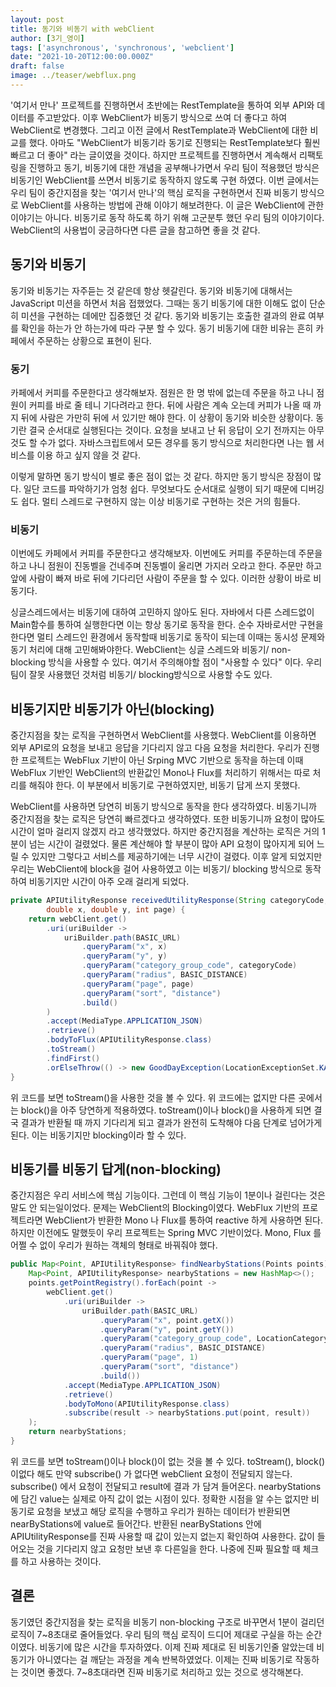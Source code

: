 ```yaml
---
layout: post  
title: 동기와 비동기 with webClient
author: [3기_영이]
tags: ['asynchronous', 'synchronous', 'webclient']
date: "2021-10-20T12:00:00.000Z"
draft: false
image: ../teaser/webflux.png
---
```


'여기서 만나' 프로젝트를 진행하면서 초반에는 RestTemplate을 통하여 외부 API와 데이터를 주고받았다. 이후 WebClient가 비동기 방식으로 쓰여 더 좋다고 하여 WebClient로 변경했다. 그리고 이전 글에서 RestTemplate과 WebClient에 대한 비교를 했다. 아마도 "WebClient가 비동기라 동기로 진행되는 RestTemplate보다 훨씬 빠르고 더 좋아" 라는 글이였을 것이다. 하지만 프로젝트를 진행하면서 계속해서 리팩토링을 진행하고 동기, 비동기에 대한 개념을 공부해나가면서 우리 팀이 적용했던 방식은 비동기인 WebClient를 쓰면서 비동기로 동작하지 않도록 구현 하였다. 이번 글에서는 우리 팀이 중간지점을 찾는 '여기서 만나'의 핵심 로직을 구현하면서 진짜 비동기 방식으로 WebClient를 사용하는 방법에 관해 이야기 해보려한다. 이 글은 WebClient에 관한 이야기는 아니다. 비동기로 동작 하도록 하기 위해 고군분투 했던 우리 팀의 이야기이다. WebClient의 사용법이 궁금하다면 다른 글을 참고하면 좋을 것 같다.

## 동기와 비동기

동기와 비동기는 자주듣는 것 같은데 항상 헷갈린다. 동기와 비동기에 대해서는 JavaScript 미션을 하면서 처음 접했었다. 그때는 동기 비동기에 대한 이해도 없이 단순히 미션을 구현하는 데에만 집중했던 것 같다. 동기와 비동기는 호출한 결과의 완료 여부를 확인을 하는가 안 하는가에 따라 구분 할 수 있다. 동기 비동기에 대한 비유는 흔히 카페에서 주문하는 상황으로 표현이 된다.

### 동기

카페에서 커피를 주문한다고 생각해보자. 점원은 한 명 밖에 없는데 주문을 하고 나니 점원이 커피를 바로 줄 테니 기다려라고 한다. 뒤에 사람은 계속 오는데 커피가 나올 때 까지 뒤에 사람은 가만히 뒤에 서 있기만 해야 한다. 이 상황이 동기와 비슷한 상황이다. 동기란 결국 순서대로 실행된다는 것이다. 요청을 보내고 난 뒤 응답이 오기 전까지는 아무것도 할 수가 없다. 자바스크립트에서 모든 경우를 동기 방식으로 처리한다면 나는 웹 서비스를 이용 하고 싶지 않을 것 같다.

이렇게 말하면 동기 방식이 별로 좋은 점이 없는 것 같다. 하지만 동기 방식은 장점이 많다. 일단 코드를 파악하기가 엄청 쉽다. 무엇보다도 순서대로 실행이 되기 때문에 디버깅도 쉽다. 멀티 스레드로 구현하지 않는 이상 비동기로 구현하는 것은 거의 힘들다.

### 비동기

이번에도 카페에서 커피를 주문한다고 생각해보자. 이번에도 커피를 주문하는데 주문을 하고 나니 점원이 진동벨을 건네주며 진동벨이 울리면 가지러 오라고 한다. 주문만 하고 앞에 사람이 빠져 바로 뒤에 기다리던 사람이 주문을 할 수 있다. 이러한 상황이 바로 비동기다.

싱글스레드에서는 비동기에 대하여 고민하지 않아도 된다. 자바에서 다른 스레드없이 Main함수를 통하여 실행한다면 이는 항상 동기로 동작을 한다. 순수 자바로서만 구현을 한다면 멀티 스레드인 환경에서 동작할때 비동기로 동작이 되는데 이때는 동시성 문제와 동기 처리에 대해 고민해봐야한다. WebClient는 싱글 스레드와 비동기/ non-blocking 방식을 사용할 수 있다. 여기서 주의해야할 점이 "사용할 수 있다" 이다. 우리 팀이 잘못 사용했던 것처럼 비동기/ blocking방식으로 사용할 수도 있다.

## 비동기지만 비동기가 아닌(blocking)

중간지점을 찾는 로직을 구현하면서 WebClient를 사용했다. WebClient를 이용하면 외부 API로의 요청을 보내고 응답을 기다리지 않고 다음 요청을 처리한다. 우리가 진행한 프로젝트는 WebFlux 기반이 아닌 Srping MVC  기반으로 동작을 하는데 이때 WebFlux 기반인 WebClient의 반환값인 Mono나 Flux를 처리하기 위해서는 따로 처리를 해줘야 한다. 이 부분에서 비동기로 구현하였지만, 비동기 답게 쓰지 못했다.

WebClient를 사용하면 당연히 비동기 방식으로 동작을 한다 생각하였다. 비동기니까 중간지점을 찾는 로직은 당연히 빠르겠다고 생각하였다. 또한 비동기니까 요청이 많아도 시간이 얼마 걸리지 않겠지 라고 생각했었다. 하지만 중간지점을 계산하는 로직은 거의 1분이 넘는 시간이 걸렸었다. 물론 계산해야 할 부분이 많아 API 요청이 많아지게 되어 느릴 수 있지만 그렇다고 서비스를 제공하기에는 너무 시간이 걸렸다. 이후 알게 되었지만 우리는 WebClient에 block을 걸어 사용하였고 이는 비동기/ blocking 방식으로 동작하여 비동기지만 시간이 아주 오래 걸리게 되었다.

```java
private APIUtilityResponse receivedUtilityResponse(String categoryCode, 
		double x, double y, int page) {
    return webClient.get()
        .uri(uriBuilder ->
            uriBuilder.path(BASIC_URL)
                .queryParam("x", x)
                .queryParam("y", y)
                .queryParam("category_group_code", categoryCode)
                .queryParam("radius", BASIC_DISTANCE)
                .queryParam("page", page)
                .queryParam("sort", "distance")
                .build()
        )
        .accept(MediaType.APPLICATION_JSON)
        .retrieve()
        .bodyToFlux(APIUtilityResponse.class)
        .toStream()
        .findFirst()
        .orElseThrow(() -> new GoodDayException(LocationExceptionSet.KAKAO_SERVER));
}
```

위 코드를 보면 toStream()을 사용한 것을 볼 수 있다. 위 코드에는 없지만 다른 곳에서는 block()을 아주 당연하게 적용하였다. toStream()이나 block()을 사용하게 되면 결국 결과가 반환될 때 까지 기다리게 되고 결과가 완전히 도착해야 다음 단계로 넘어가게 된다. 이는 비동기지만 blocking이라 할 수 있다.

## 비동기를 비동기 답게(non-blocking)

중간지점은 우리 서비스에 핵심 기능이다. 그런데 이 핵심 기능이 1분이나 걸린다는 것은 말도 안 되는일이었다. 문제는 WebClient의 Blocking이였다. WebFlux 기반의 프로젝트라면 WebClient가 반환한 Mono 나 Flux를 통하여 reactive 하게 사용하면 된다. 하지만 이전에도 말했듯이 우리 프로젝트는 Spring MVC 기반이었다. Mono, Flux 를 어쩔 수 없이 우리가 원하는 객체의 형태로 바꿔줘야 했다.

```java
public Map<Point, APIUtilityResponse> findNearbyStations(Points points) {
    Map<Point, APIUtilityResponse> nearbyStations = new HashMap<>();
    points.getPointRegistry().forEach(point ->
        webClient.get()
            .uri(uriBuilder ->
                uriBuilder.path(BASIC_URL)
                    .queryParam("x", point.getX())
                    .queryParam("y", point.getY())
                    .queryParam("category_group_code", LocationCategory.SW8.getCode())
                    .queryParam("radius", BASIC_DISTANCE)
                    .queryParam("page", 1)
                    .queryParam("sort", "distance")
                    .build())
            .accept(MediaType.APPLICATION_JSON)
            .retrieve()
            .bodyToMono(APIUtilityResponse.class)
            .subscribe(result -> nearbyStations.put(point, result))
    );
    return nearbyStations;
}
```

위 코드를 보면 toStream()이나 block()이 없는 것을 볼 수 있다. toStream(), block() 이없다 해도 만약 subscribe() 가 없다면 webClient 요청이 전달되지 않는다. subscribe() 에서 요청이 전달되고 result에 결과 가 담겨 들어온다. nearbyStations에 담긴 value는 실제로 아직 값이 없는 시점이 있다. 정확한 시점을 알 수는 없지만 비동기로 요청을 보냈고 해당 로직을 수행하고 우리가 원하는 데이터가 반환되면 nearByStations에 value로 들어간다. 반환된 nearByStations 안에 APIUtilityResponse를 진짜 사용할 때 값이 있는지 없는지 확인하여 사용한다. 값이 들어오는 것을  기다리지 않고 요청만 보낸 후 다른일을 한다. 나중에 진짜 필요할 때 체크를 하고 사용하는 것이다.

## 결론

동기였던 중간지점을 찾는 로직을 비동기 non-blocking 구조로 바꾸면서 1분이 걸리던 로직이 7~8초대로 줄어들었다. 우리 팀의 핵심 로직이 드디어 제대로 구실을 하는 순간이였다. 비동기에 많은 시간을 투자하였다. 이제 진짜 제대로 된 비동기인줄 알았는데 비동기가 아니였다는 걸 깨닫는 과정을 계속 반복하였었다. 이제는 진짜 비동기로 작동하는 것이면 좋겠다. 7~8초대라면 진짜 비동기로 처리하고 있는 것으로 생각해본다.
